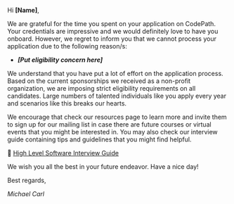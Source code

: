 Hi **[Name]**,

We are grateful for the time you spent on your application on CodePath. Your credentials are impressive and we would definitely love to have you onboard. 
However, we regret to inform you that we cannot process your application due to the following reason/s:

- ***[Put eligibility concern here]***

We understand that you have put a lot of effort on the application process. Based on the current sponsorships we received as a non-profit organization,
we are imposing strict eligibility requirements on all candidates. Large numbers of talented individuals like you apply every year and scenarios like this breaks our hearts.

We encourage that check our resources page to learn more and invite them to sign up for our mailing list in case there are future courses or virtual events that you might be interested in.
You may also check our interview guide containing tips and guidelines that you might find  helpful.

📍 [High Level Software Interview Guide](https://hackmd.io/@nesquena/HJN9k17sm?type=view)

We wish you all the best in your future endeavor. Have a nice day!

Best regards,

*Michael Carl*
